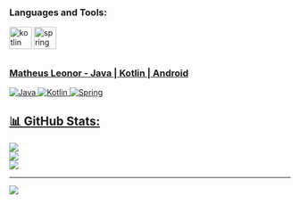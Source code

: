 
<h3 align="left">Languages and Tools:</h3>
<p align="left">  <img src="https://www.vectorlogo.zone/logos/kotlinlang/kotlinlang-icon.svg" alt="kotlin" width="40" height="40"/>  <a href="https://kotlinlang.org" target="_blank" rel="noreferrer">  <img src="https://www.vectorlogo.zone/logos/springio/springio-icon.svg" alt="spring" width="40" height="40"/> </p>

##  <h3>Matheus Leonor - Java | Kotlin | Android</h3>
![Java](https://img.shields.io/badge/java-%23ED8B00.svg?style=for-the-badge&logo=openjdk&logoColor=white) ![Kotlin](https://img.shields.io/badge/kotlin-%237F52FF.svg?style=for-the-badge&logo=kotlin&logoColor=white) ![Spring](https://img.shields.io/badge/spring-%236DB33F.svg?style=for-the-badge&logo=spring&logoColor=white)



## 📊 GitHub Stats:
![](https://github-readme-stats.vercel.app/api?username=Matheus-Leonor&theme=dark&hide_border=false&include_all_commits=false&count_private=false)<br/>
![](https://github-readme-streak-stats.herokuapp.com/?user=Matheus-Leonor&theme=dark&hide_border=false)<br/>
![](https://github-readme-stats.vercel.app/api/top-langs/?username=Matheus-Leonor&theme=dark&hide_border=false&include_all_commits=false&count_private=false&layout=compact)

---
[![](https://visitcount.itsvg.in/api?id=Matheus-Leonor&icon=0&color=0)](https://visitcount.itsvg.in)

<!-- Proudly created with GPRM ( https://gprm.itsvg.in ) -->



<!-- Proudly created with GPRM ( https://gprm.itsvg.in ) -->

<!-- Proudly created with GPRM ( https://gprm.itsvg.in ) -->






<!--
**Matheus-Leonor/Matheus-Leonor** is a ✨ _special_ ✨ repository because its `README.md` (this file) appears on your GitHub profile.

Here are some ideas to get you started:

- 🔭 I’m currently working on ...
- 🌱 I’m currently learning ...
- 👯 I’m looking to collaborate on ...
- 🤔 I’m looking for help with ...
- 💬 Ask me about ...
- 📫 How to reach me: ...
- 😄 Pronouns: ...
- ⚡ Fun fact: ...
-->


